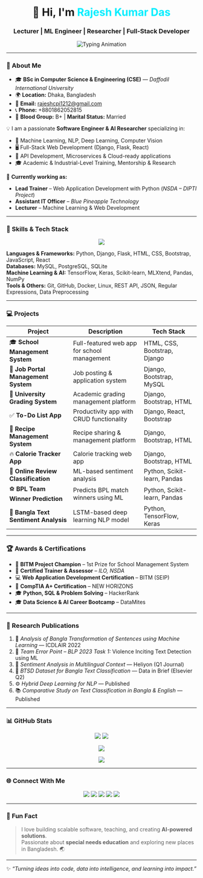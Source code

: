 <!-- Rajesh Kumar Das - Professional GitHub Developer Profile -->

<h1 align="center">
  👋 Hi, I'm <span style="color:#0ef;">Rajesh Kumar Das</span>
</h1>
<h3 align="center">Lecturer | ML Engineer | Researcher | Full-Stack Developer</h3>

<p align="center">
  <img src="https://readme-typing-svg.herokuapp.com?font=Fira+Code&duration=3000&pause=500&color=0ef&center=true&vCenter=true&width=700&lines=Python+%26+Django+Developer;Machine+Learning+%7C+Deep+Learning;Data+Science+%7C+NLP+%7C+Computer+Vision;Software+Engineer+%7C+Trainer+%7C+Mentor" alt="Typing Animation" />
</p>

---

### 🧠 About Me

- 🎓 **BSc in Computer Science & Engineering (CSE)** — *Daffodil International University*  
- 🌍 **Location:** Dhaka, Bangladesh  
- 📧 **Email:** rajeshcpi1212@gmail.com  
- 📞 **Phone:** +8801862052815  
- 💬 **Blood Group:** B+ | **Marital Status:** Married 

💡 I am a passionate **Software Engineer & AI Researcher** specializing in:

- 🧠 Machine Learning, NLP, Deep Learning, Computer Vision  
- 🖥️ Full-Stack Web Development (Django, Flask, React)  
- 🔧 API Development, Microservices & Cloud-ready applications  
- 🎓 Academic & Industrial-Level Training, Mentorship & Research  

🌱 **Currently working as:**

- **Lead Trainer** – Web Application Development with Python (*NSDA – DIPTI Project*)  
- **Assistant IT Officer** – *Blue Pineapple Technology*  
- **Lecturer** – Machine Learning & Web Development  

---

### 🚀 Skills & Tech Stack

<p align="center">
  <img src="https://skillicons.dev/icons?i=python,django,flask,react,nodejs,mysql,postgres,html,css,bootstrap,js,git,github,vscode,linux&perline=8" />
</p>

**Languages & Frameworks:** Python, Django, Flask, HTML, CSS, Bootstrap, JavaScript, React  
**Databases:** MySQL, PostgreSQL, SQLite  
**Machine Learning & AI:** TensorFlow, Keras, Scikit-learn, MLXtend, Pandas, NumPy  
**Tools & Others:** Git, GitHub, Docker, Linux, REST API, JSON, Regular Expressions, Data Preprocessing  

---

### 💻 Projects

| Project | Description | Tech Stack |
|---------|-------------|------------|
| 🎓 **School Management System** | Full-featured web app for school management | HTML, CSS, Bootstrap, Django |
| 💼 **Job Portal Management System** | Job posting & application system | Django, Bootstrap, MySQL |
| 🏫 **University Grading System** | Academic grading management platform | Django, Bootstrap, HTML |
| ✅ **To-Do List App** | Productivity app with CRUD functionality | Django, React, Bootstrap |
| 🍳 **Recipe Management System** | Recipe sharing & management platform | Django, Bootstrap, HTML |
| 🔥 **Calorie Tracker App** | Calorie tracking web app | Django, Bootstrap, HTML |
| 💬 **Online Review Classification** | ML-based sentiment analysis | Python, Scikit-learn, Pandas |
| ⚽ **BPL Team Winner Prediction** | Predicts BPL match winners using ML | Python, Scikit-learn, Pandas |
| 🤖 **Bangla Text Sentiment Analysis** | LSTM-based deep learning NLP model | Python, TensorFlow, Keras |

---

### 🏆 Awards & Certifications

- 🏅 **BITM Project Champion** – 1st Prize for School Management System  
- 📜 **Certified Trainer & Assessor** – *ILO, NSDA*  
- 💻 **Web Application Development Certification** – BITM (SEIP)  
- 🧠 **CompTIA A+ Certification** – NEW HORIZONS  
- 🎓 **Python, SQL & Problem Solving** – HackerRank  
- 🎓 **Data Science & AI Career Bootcamp** – DataMites  

---

### 📖 Research Publications

1. 🧾 *Analysis of Bangla Transformation of Sentences using Machine Learning* — ICDLAIR 2022  
2. 🧠 *Team Error Point – BLP 2023 Task 1:* Violence Inciting Text Detection using ML  
3. 💬 *Sentiment Analysis in Multilingual Context* — Heliyon (Q1 Journal)  
4. 🧩 *BTSD Dataset for Bangla Text Classification* — Data in Brief (Elsevier Q2)  
5. ⚙️ *Hybrid Deep Learning for NLP* — Published  
6. 📚 *Comparative Study on Text Classification in Bangla & English* — Published  

---

### 📊 GitHub Stats

<p align="center">
  <img src="https://github-readme-stats.vercel.app/api?username=rajeshdiu&show_icons=true&count_private=true&theme=react&hide_border=true" />
  <img src="https://github-readme-streak-stats.herokuapp.com/?user=rajeshdiu&theme=react&hide_border=true" />
</p>

<p align="center">
  <img src="https://github-readme-activity-graph.vercel.app/graph?username=rajeshdiu&theme=react-dark&hide_border=true" />
</p>

<p align="center">
  <img src="https://github-profile-trophy.vercel.app/?username=rajeshdiu&theme=darkhub&margin-w=10&row=1" />
</p>

---

### 🌐 Connect With Me

<p align="center">
  <a href="https://github.com/rajeshdiu"><img src="https://img.shields.io/badge/GitHub-181717?style=for-the-badge&logo=github&logoColor=white" /></a>
  <a href="https://www.linkedin.com/in/rajeshitor/"><img src="https://img.shields.io/badge/LinkedIn-0A66C2?style=for-the-badge&logo=linkedin&logoColor=white" /></a>
  <a href="https://www.youtube.com/c/CreativeCodersbd"><img src="https://img.shields.io/badge/YouTube-FF0000?style=for-the-badge&logo=youtube&logoColor=white" /></a>
  <a href="https://www.hackerrank.com/rajeshcpi1212"><img src="https://img.shields.io/badge/HackerRank-2EC866?style=for-the-badge&logo=hackerrank&logoColor=white" /></a>
  <a href="https://www.instagram.com/rajeshitor1212/"><img src="https://img.shields.io/badge/Instagram-E4405F?style=for-the-badge&logo=instagram&logoColor=white" /></a>
</p>

---

### 💬 Fun Fact

> I love building scalable software, teaching, and creating **AI-powered solutions**.  
> Passionate about **special needs education** and exploring new places in Bangladesh. 🌏  

---

✨ *“Turning ideas into code, data into intelligence, and learning into impact.”*
